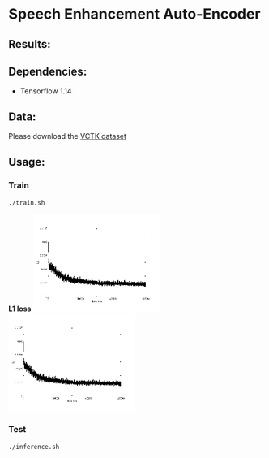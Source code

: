 # Speech Enhancement Auto-Encoder

## Results:

## Dependencies:
* Tensorflow 1.14

## Data:
Please download the [VCTK dataset](https://drive.google.com/file/d/1NBIOCk1ouXqi_cY-XxH9_cDTftVYXYAR/view?usp=sharing)
## Usage:

### Train

```
./train.sh
```
**L1 loss**
![L1](assets/loss.png)
<img src = "assets/loss.png" width="250">
### Test

```
./inference.sh
```
